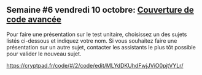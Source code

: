 ## Semaine #6 vendredi 10 octobre: [Couverture de code avancée](https://github.com/umontreal-diro/IFT3913/issues/5)

Pour faire une présentation sur le test unitaire, choisissez un des sujets listés ci-dessous et indiquez votre nom. Si vous souhaitez faire une présentation sur un autre sujet, contacter les assistants le plus tôt possible pour valider le nouveau sujet.

https://cryptpad.fr/code/#/2/code/edit/MLYdDKUhdFwjJViO0pjtVYLr/